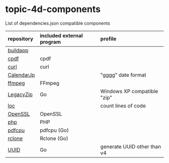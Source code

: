 # topic-4d-components
List of dependencies.json compatible components

|repository|included external program|profile|
|:-|:-|:-|
|[buildapp](https://github.com/miyako/buildapp)|||
|[cpdf](https://github.com/miyako/cpdf)|cpdf||
|[curl](https://github.com/miyako/curl)|curl||
|[CalendarJp](https://github.com/miyako/CalendarJp)||"gggg" date format|
|[ffmpeg](https://github.com/miyako/ffmpeg)|FFmpeg||
|[LegacyZip](https://github.com/miyako/LegacyZip)|Go|Windows XP compatible "zip"|
|[loc](https://github.com/miyako/loc)||count lines of code|
|[OpenSSL](https://github.com/miyako/OpenSSL)|OpenSSL||
|[php](https://github.com/miyako/php)|PHP||
|[pdfcpu](https://github.com/miyako/pdfcpu)|pdfcpu (Go)||
|[rclone](https://github.com/miyako/rclone)|Rclone (Go)||
|[UUID](https://github.com/miyako/UUID)|Go|generate UUID other than v4|
